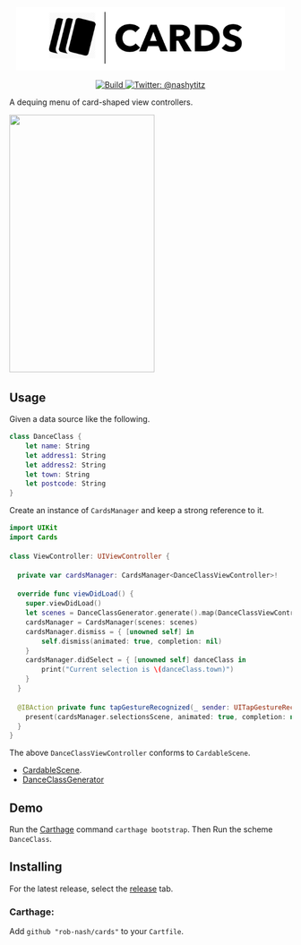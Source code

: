 <p align="center">
    <img src="Logo.png" width="480" max-width="90%" alt="Cards" />
</p>

<p align="center">
    <a href="https://travis-ci.org/rob-nash/Cards">
        <img src="https://travis-ci.org/rob-nash/Cards.svg?branch=master" alt="Build" />
    </a>
    <a href="https://twitter.com/nashytitz">
        <img src="https://img.shields.io/badge/contact-@nashytitz-blue.svg?style=flat" alt="Twitter: @nashytitz" />
    </a>
</p>

A dequing menu of card-shaped view controllers.

<p align="left"><img src="http://i.giphy.com/3ohc18V0x9lylBzwsw.gif" width="259" height="460"/></p>

## Usage

Given a data source like the following.

```swift
class DanceClass {
    let name: String
    let address1: String
    let address2: String
    let town: String
    let postcode: String
}
```


Create an instance of `CardsManager` and keep a strong reference to it.

```swift
import UIKit
import Cards

class ViewController: UIViewController {
  
  private var cardsManager: CardsManager<DanceClassViewController>!
  
  override func viewDidLoad() {
    super.viewDidLoad()
    let scenes = DanceClassGenerator.generate().map(DanceClassViewController.init)
    cardsManager = CardsManager(scenes: scenes)
    cardsManager.dismiss = { [unowned self] in
        self.dismiss(animated: true, completion: nil)
    }
    cardsManager.didSelect = { [unowned self] danceClass in
        print("Current selection is \(danceClass.town)")
    }
  }
  
  @IBAction private func tapGestureRecognized(_ sender: UITapGestureRecognizer) {
    present(cardsManager.selectionsScene, animated: true, completion: nil)
  }
}
```

The above `DanceClassViewController` conforms to `CardableScene`.

* [CardableScene](https://github.com/rob-nash/Cards/wiki/CardableScene).
* [DanceClassGenerator](https://github.com/rob-nash/Cards/wiki/DanceClassGenerator)

## Demo

Run the [Carthage](https://github.com/Carthage/Carthage) command `carthage bootstrap`. Then Run the scheme `DanceClass`.

## Installing

For the latest release, select the [release](https://github.com/rob-nash/cards/releases) tab.

### Carthage:

Add `github "rob-nash/cards"` to your `Cartfile`.
